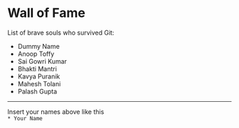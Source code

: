 # Wall of Fame

List of brave souls who survived Git:
* Dummy Name
* Anoop Toffy
* Sai Gowri Kumar
* Bhakti Mantri
* Kavya Puranik
* Mahesh Tolani
* Palash Gupta
---
Insert your names above like this\
`* Your Name`
